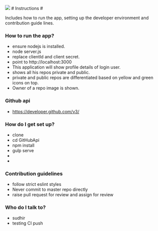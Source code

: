 <img src='https://codeship.com/projects/GitHubApi/status?branch=master'>
# Instructions #

Includes how to run the app, setting up the developer environment and contribution guide lines.

### How to run the app? ###
* ensure nodejs is installed.
* node server.js
* replace clientId and client secret.
* point to http://localhost:3000
* This application will show profile details of login user.
* shows all his repos private and public.
* private and public repos are differentiated based on yellow and green icons on top.
* Owner of a repo image is shown.

### Github api ###
* https://developer.github.com/v3/

### How do I get set up? ###

* clone 
* cd GitHubApi
* npm install
* gulp serve
* 
* 

### Contribution guidelines ###

* follow strict eslint styles
* Never commit to master repo directly
* raise pull request for review and assign for review

### Who do I talk to? ###

* sudhir
* testing CI push

